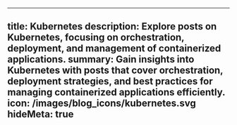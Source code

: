 ---

title: Kubernetes
description: Explore posts on Kubernetes, focusing on orchestration, deployment, and management of containerized applications.
summary: Gain insights into Kubernetes with posts that cover orchestration, deployment strategies, and best practices for managing containerized applications efficiently.
icon: /images/blog_icons/kubernetes.svg
hideMeta: true
---